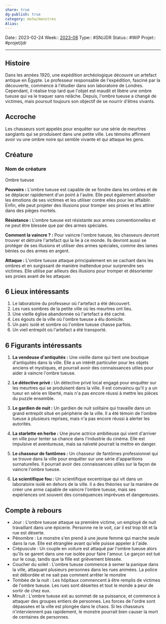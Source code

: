 ```yaml
---
share: true 
dg-publish: true
category: motw/monstres
Alias:
---
```

Date:: 2023-02-24
Week:: [2023-08](../../week/2023-08.md)
Type:: #SN/JDR 
Status:: #WiP 
Projet:: #projet/jdr 
***  

## Histoire

Dans les années 1920, une expédition archéologique découvre un artefact antique en Égypte. Le professeur responsable de l'expédition, fasciné par la découverte, commence à l'étudier dans son laboratoire de Londres. Cependant, il réalise trop tard que l'objet est maudit et libère une ombre tueuse qui va le traquer sans relâche. Depuis, l'ombre tueuse a changé de victimes, mais poursuit toujours son objectif de se nourrir d'êtres vivants.

## Accroche

Les chasseurs sont appelés pour enquêter sur une série de meurtres sanglants qui se produisent dans une petite ville. Les témoins affirment avoir vu une ombre noire qui semble vivante et qui attaque les gens.

## Créature

### Nom de créature

Ombre tueuse

**Pouvoirs :** L'ombre tueuse est capable de se fondre dans les ombres et de se déplacer rapidement d'un point à l'autre. Elle peut également absorber les émotions de ses victimes et les utiliser contre elles pour les affaiblir. Enfin, elle peut projeter des illusions pour tromper ses proies et les attirer dans des pièges mortels.

**Résistance :** L'ombre tueuse est résistante aux armes conventionnelles et ne peut être blessée que par des armes spéciales.

**Comment la vaincre ? :** Pour vaincre l'ombre tueuse, les chasseurs devront trouver et détruire l'artefact qui la lie à ce monde. Ils devront aussi se protéger de ses illusions et utiliser des armes spéciales, comme des lames bénies ou des armes en argent.

**Attaque :** L'ombre tueuse attaque principalement en se cachant dans les ombres et en surgissant de manière inattendue pour surprendre ses victimes. Elle utilise par ailleurs des illusions pour tromper et désorienter ses proies avant de les attaquer.

## 6 Lieux intéressants

1.  Le laboratoire du professeur où l'artefact a été découvert.
2.  Les rues sombres de la petite ville où les meurtres ont lieu.
3.  Une vieille église abandonnée où l'artefact a été caché.
4.  Les égouts de la ville où l'ombre tueuse a élu domicile.
5.  Un parc isolé et sombre où l'ombre tueuse chasse parfois.
6.  Un vieil entrepôt où l'artefact a été transporté.

## 6 Figurants intéressants

1.  **La vendeuse d'antiquités :** Une vieille dame qui tient une boutique d'antiquités dans la ville. Elle a un intérêt particulier pour les objets anciens et mystiques, et pourrait avoir des connaissances utiles pour aider à vaincre l'ombre tueuse.
    
2.  **Le détective privé :** Un détective privé local engagé pour enquêter sur les meurtres qui se produisent dans la ville. Il est convaincu qu'il y a un tueur en série en liberté, mais n'a pas encore réussi à mettre les pièces du puzzle ensemble.
    
3.  **Le gardien de nuit :** Un gardien de nuit solitaire qui travaille dans un grand entrepôt situé en périphérie de la ville. Il a été témoin de l'ombre tueuse à plusieurs reprises, mais n'a pas encore réussi à alerter les autorités.
    
4.  **La starlette en herbe :** Une jeune actrice ambitieuse qui vient d'arriver en ville pour tenter sa chance dans l'industrie du cinéma. Elle est impulsive et aventureuse, mais sa naïveté pourrait la mettre en danger.
    
5.  **Le chasseur de fantômes :** Un chasseur de fantômes professionnel qui se trouve dans la ville pour enquêter sur une série d'apparitions surnaturelles. Il pourrait avoir des connaissances utiles sur la façon de vaincre l'ombre tueuse.
    
6.  **Le scientifique fou :** Un scientifique excentrique qui vit dans un laboratoire isolé en dehors de la ville. Il a des théories sur la manière de créer une arme capable de vaincre l'ombre tueuse, mais ses expériences ont souvent des conséquences imprévues et dangereuses.

## Compte à rebours

- Jour : L'ombre tueuse attaque sa première victime, un employé de nuit travaillant dans une épicerie. Personne ne le voit, car il est trop tôt et la rue est déserte. 
- Pénombre : Le monstre s'en prend à une jeune femme qui marche seule dans la rue. Elle est étranglée avant qu'elle puisse appeler à l'aide. 
- Crépuscule : Un couple en voiture est attaqué par l'ombre tueuse alors qu'ils se garent dans une rue isolée pour faire l'amour. Le garçon est tué sur le coup, tandis que la fille est grièvement blessée. 
- Coucher du soleil : L'ombre tueuse commence à semer la panique dans la ville, attaquant plusieurs personnes dans les rues animées. La police est débordée et ne sait pas comment arrêter le monstre
- Tombée de la nuit : Les hôpitaux commencent à être remplis de victimes de l'ombre tueuse. Les rues sont désertes et tout le monde a peur de sortir de chez eux. 
- Minuit : L'ombre tueuse est au sommet de sa puissance, et commence à attaquer des groupes entiers de personnes. Les forces de l'ordre sont dépassées et la ville est plongée dans le chaos. Si les chasseurs n'interviennent pas rapidement, le monstre pourrait bien causer la mort de centaines de personnes.